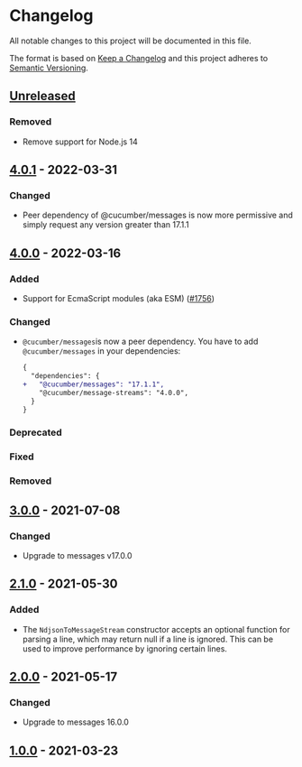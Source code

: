 # Changelog

All notable changes to this project will be documented in this file.

The format is based on [Keep a Changelog](http://keepachangelog.com/)
and this project adheres to [Semantic Versioning](http://semver.org/).

## [Unreleased]
### Removed
- Remove support for Node.js 14

## [4.0.1] - 2022-03-31

### Changed
- Peer dependency of @cucumber/messages is now more permissive and simply request any version greater than 17.1.1

## [4.0.0] - 2022-03-16
### Added
- Support for EcmaScript modules (aka ESM)
([#1756](https://github.com/cucumber/common/pull/1756))

### Changed
- `@cucumber/messages`is now a peer dependency. You have to add `@cucumber/messages` in your dependencies:
  ```diff
  {
    "dependencies": {
  +   "@cucumber/messages": "17.1.1",
      "@cucumber/message-streams": "4.0.0",
    }
  }
  ```

### Deprecated

### Fixed

### Removed

## [3.0.0] - 2021-07-08
### Changed
- Upgrade to messages v17.0.0

## [2.1.0] - 2021-05-30
### Added
- The `NdjsonToMessageStream` constructor accepts an optional function for parsing
a line, which may return null if a line is ignored. This can be used to improve performance
by ignoring certain lines.

## [2.0.0] - 2021-05-17
### Changed
- Upgrade to messages 16.0.0

## [1.0.0] - 2021-03-23

[Unreleased]: https://github.com/cucumber/message-streams/compare/v4.0.1...HEAD
[4.0.1]: https://github.com/cucumber/message-streams/compare/v4.0.0...v4.0.1
[4.0.0]: https://github.com/cucumber/message-streams/compare/v3.0.0...v4.0.0
[3.0.0]: https://github.com/cucumber/message-streams/compare/v2.1.0...v3.0.0
[2.1.0]: https://github.com/cucumber/message-streams/compare/v2.0.0...v2.1.0
[2.0.0]: https://github.com/cucumber/message-streams/compare/v1.0.0...v2.0.0
[1.0.0]: https://github.com/cucumber/message-streams/releases/tag/v1.0.0


<!-- Contributors in alphabetical order -->
